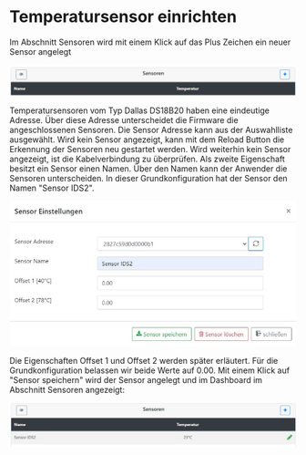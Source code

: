 # Temperatursensor einrichten

Im Abschnitt Sensoren wird mit einem Klick auf das Plus Zeichen ein neuer Sensor angelegt

![Sensoren](/docs/img/Sensor-einrichten.jpg)

Temperatursensoren vom Typ Dallas DS18B20 haben eine eindeutige Adresse. Über diese Adresse unterscheidet die Firmware die angeschlossenen Sensoren. Die Sensor Adresse kann aus der Auswahlliste ausgewählt. Wird kein Sensor angezeigt, kann mit dem Reload Button die Erkennung der Sensoren neu gestartet werden. Wird weiterhin kein Sensor angezeigt, ist die Kabelverbindung zu überprüfen. Als zweite Eigenschaft besitzt ein Sensor einen Namen. Über den Namen kann der Anwender die Sensoren unterscheiden. In dieser Grundkonfiguration hat der Sensor den Namen "Sensor IDS2".&#x20;

![Sensoren](/docs/img/Sensor-einstellungen.jpg)

Die Eigenschaften Offset 1 und Offset 2 werden später erläutert. Für die Grundkonfiguration belassen wir beide Werte auf 0.00. Mit einem Klick auf "Sensor speichern" wird der Sensor angelegt und im Dashboard im Abschnitt Sensoren angezeigt:

![Sensoren](/docs/img/Sensor-dashboard.jpg)
